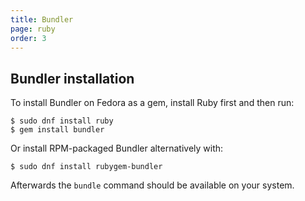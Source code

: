```yaml
---
title: Bundler
page: ruby
order: 3
---
```


## Bundler installation

To install Bundler on Fedora as a gem, install Ruby first and then run:

```
$ sudo dnf install ruby
$ gem install bundler
```

Or install RPM-packaged Bundler alternatively with:

```
$ sudo dnf install rubygem-bundler
```

Afterwards the `bundle` command should be available on your system.
